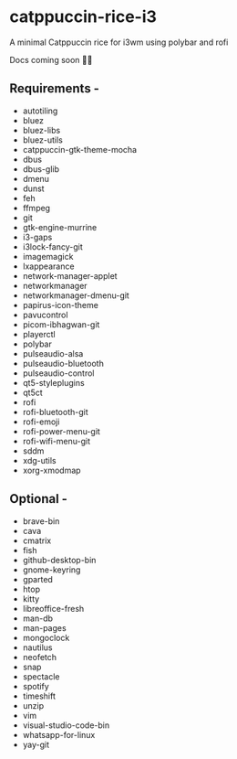 # catppuccin-rice-i3

A minimal Catppuccin rice for i3wm using polybar and rofi


Docs coming soon 👀👀

## Requirements - 
* autotiling
* bluez
* bluez-libs
* bluez-utils
* catppuccin-gtk-theme-mocha
* dbus
* dbus-glib
* dmenu
* dunst
* feh
* ffmpeg
* git
* gtk-engine-murrine
* i3-gaps
* i3lock-fancy-git
* imagemagick
* lxappearance
* network-manager-applet
* networkmanager
* networkmanager-dmenu-git
* papirus-icon-theme
* pavucontrol
* picom-ibhagwan-git
* playerctl
* polybar
* pulseaudio-alsa
* pulseaudio-bluetooth
* pulseaudio-control
* qt5-styleplugins
* qt5ct
* rofi
* rofi-bluetooth-git
* rofi-emoji
* rofi-power-menu-git
* rofi-wifi-menu-git
* sddm
* xdg-utils
* xorg-xmodmap


## Optional - 
* brave-bin
* cava
* cmatrix
* fish
* github-desktop-bin
* gnome-keyring
* gparted
* htop
* kitty
* libreoffice-fresh
* man-db
* man-pages
* mongoclock
* nautilus
* neofetch
* snap
* spectacle
* spotify
* timeshift
* unzip
* vim
* visual-studio-code-bin
* whatsapp-for-linux
* yay-git
